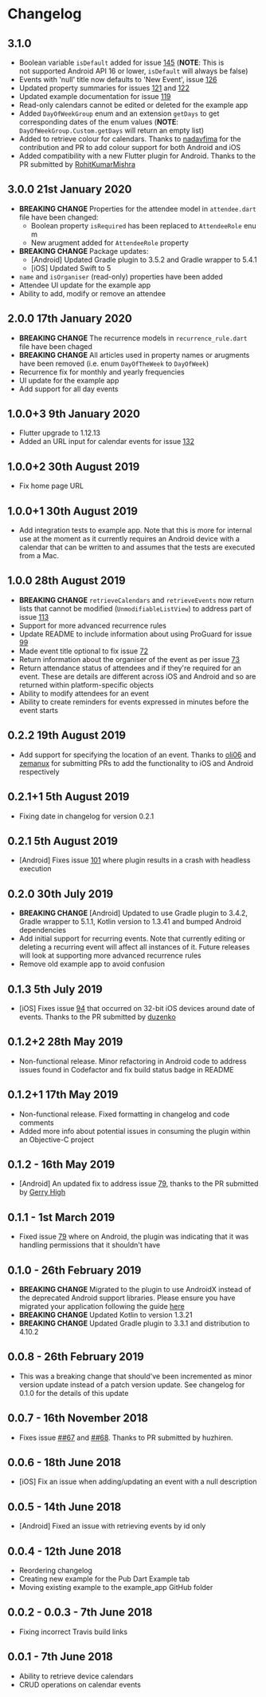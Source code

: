 # Changelog

## 3.1.0

* Boolean variable `isDefault` added for issue [145](https://github.com/builttoroam/flutter_plugins/issues/145) (**NOTE**: This is not supported Android API 16 or lower, `isDefault` will always be false)
* Events with 'null' title now defaults to 'New Event', issue [126](https://github.com/builttoroam/flutter_plugins/issues/126)
* Updated property summaries for issues [121](https://github.com/builttoroam/flutter_plugins/issues/121) and [122](https://github.com/builttoroam/flutter_plugins/issues/122)
* Updated example documentation for issue [119](https://github.com/builttoroam/flutter_plugins/issues/119)
* Read-only calendars cannot be edited or deleted for the example app
* Added `DayOfWeekGroup` enum and an extension `getDays` to get corresponding dates of the enum values (**NOTE**: `DayOfWeekGroup.Custom.getDays` will return an empty list)
* Added to retrieve colour for calendars. Thanks to [nadavfima](https://github.com/nadavfima) for the contribution and PR to add colour support for both Android and iOS
* Added compatibility with a new Flutter plugin for Android. Thanks to the PR submitted by [RohitKumarMishra](https://github.com/RohitKumarMishra)

## 3.0.0 21st January 2020

* **BREAKING CHANGE** Properties for the attendee model in `attendee.dart` file have been changed:
  * Boolean property `isRequired` has been replaced to `AttendeeRole` enum
  * New arugment added for `AttendeeRole` property
* **BREAKING CHANGE** Package updates:
  * [Android] Updated Gradle plugin to 3.5.2 and Gradle wrapper to 5.4.1
  * [iOS] Updated Swift to 5
* `name` and `isOrganiser` (read-only) properties have been added
* Attendee UI update for the example app
* Ability to add, modify or remove an attendee

## 2.0.0 17th January 2020

* **BREAKING CHANGE** The recurrence models in `recurrence_rule.dart` file have been chaged
* **BREAKING CHANGE** All articles used in property names or arugments have been removed (i.e. enum `DayOfTheWeek` to `DayOfWeek`)
* Recurrence fix for monthly and yearly frequencies
* UI update for the example app
* Add support for all day events

## 1.0.0+3 9th January 2020

* Flutter upgrade to 1.12.13
* Added an URL input for calendar events for issue [132](https://github.com/builttoroam/flutter_plugins/issues/132)

## 1.0.0+2 30th August 2019

* Fix home page URL

## 1.0.0+1 30th August 2019

* Add integration tests to example app. Note that this is more for internal use at the moment as it currently requires an Android device with a calendar that can be written to and assumes that the tests are executed from a Mac.

## 1.0.0 28th August 2019

* **BREAKING CHANGE** `retrieveCalendars` and `retrieveEvents` now return lists that cannot be modified (`UnmodifiableListView`) to address part of  issue [113](https://github.com/builttoroam/flutter_plugins/issues/113)
* Support for more advanced recurrence rules
* Update README to include information about using ProGuard for issue [99](https://github.com/builttoroam/flutter_plugins/issues/99)
* Made event title optional to fix issue [72](https://github.com/builttoroam/flutter_plugins/issues/72)
* Return information about the organiser of the event as per issue [73](https://github.com/builttoroam/flutter_plugins/issues/73)
* Return attendance status of attendees and if they're required for an event. These are details are different across iOS and Android and so are returned within platform-specific objects
* Ability to modify attendees for an event
* Ability to create reminders for events expressed in minutes before the event starts

## 0.2.2 19th August 2019

* Add support for specifying the location of an event. Thanks to [oli06](https://github.com/oli06) and [zemanux](https://github.com/zemanux) for submitting PRs to add the functionality to iOS and Android respectively

## 0.2.1+1 5th August 2019

* Fixing date in changelog for version 0.2.1

## 0.2.1 5th August 2019

* [Android] Fixes issue [101](https://github.com/builttoroam/flutter_plugins/issues/101) where plugin results in a crash with headless execution

## 0.2.0 30th July 2019

* **BREAKING CHANGE** [Android] Updated to use Gradle plugin to 3.4.2, Gradle wrapper to 5.1.1, Kotlin version to 1.3.41 and bumped Android dependencies
* Add initial support for recurring events. Note that currently editing or deleting a recurring event will affect all instances of it. Future releases will look at supporting more advanced recurrence rules
* Remove old example app to avoid confusion

## 0.1.3 5th July 2019

* [iOS] Fixes issue [94](https://github.com/builttoroam/flutter_plugins/issues/94) that occurred on 32-bit iOS devices around date of events. Thanks to the PR submitted by [duzenko](https://github.com/duzenko)

## 0.1.2+2 28th May 2019

* Non-functional release. Minor refactoring in Android code to address issues found in Codefactor and fix build status badge in README

## 0.1.2+1 17th May 2019

* Non-functional release. Fixed formatting in changelog and code comments
* Added more info about potential issues in consuming the plugin within an Objective-C project

## 0.1.2 - 16th May 2019

* [Android] An updated fix to address issue [79](https://github.com/builttoroam/flutter_plugins/issues/79), thanks to the PR submitted by [Gerry High](https://github.com/gerryhigh)

## 0.1.1 - 1st March 2019

* Fixed issue [79](https://github.com/builttoroam/flutter_plugins/issues/79) where on Android, the plugin was indicating that it was handling permissions that it shouldn't have

## 0.1.0 - 26th February 2019

* **BREAKING CHANGE** Migrated to the plugin to use AndroidX instead of the deprecated Android support libraries. Please ensure you have migrated your application following the guide [here](https://developer.android.com/jetpack/androidx/migrate)
* **BREAKING CHANGE** Updated Kotlin to version 1.3.21
* **BREAKING CHANGE** Updated Gradle plugin to 3.3.1 and distribution to 4.10.2

## 0.0.8 - 26th February 2019

* This was a breaking change that should've been incremented as minor version update instead of a patch version update. See changelog for 0.1.0 for the details of this update

## 0.0.7 - 16th November 2018

* Fixes issue [##67](https://github.com/builttoroam/flutter_plugins/issues/67) and [##68](https://github.com/builttoroam/flutter_plugins/issues/68). Thanks to PR submitted by huzhiren.

## 0.0.6 - 18th June 2018

* [iOS] Fix an issue when adding/updating an event with a null description

## 0.0.5 - 14th June 2018

* [Android] Fixed an issue with retrieving events by id only

## 0.0.4 - 12th June 2018

* Reordering changelog
* Creating new example for the Pub Dart Example tab
* Moving existing example to the example_app GitHub folder

## 0.0.2 - 0.0.3 - 7th June 2018

* Fixing incorrect Travis build links

## 0.0.1 - 7th June 2018

* Ability to retrieve device calendars
* CRUD operations on calendar events
